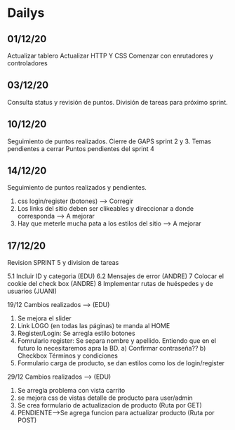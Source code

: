 
<h1>Dailys</h1>

<h2>01/12/20</h2>

Actualizar tablero 
Actualizar HTTP Y CSS
Comenzar con enrutadores y controladores

<h2>03/12/20</h2>

Consulta status y revisión de puntos.
División de tareas para próximo sprint.

<h2>10/12/20</h2>

Seguimiento de puntos realizados.
Cierre de GAPS sprint 2 y 3.
Temas pendientes a cerrar
Puntos pendientes del sprint 4

<h2>14/12/20</h2>

Seguimiento de puntos realizados y pendientes.
1) css login/register (botones) --> Corregir
2) Los links del sitio deben ser clikeables y direccionar a donde corresponda --> A mejorar
3) Hay que meterle mucha pata a los estilos del sitio --> A mejorar


<h2>17/12/20</h2>
Revision SPRINT 5 y division de tareas

5.1 Incluir ID y categoria (EDU)
6.2 Mensajes de error (ANDRE)
7 Colocar el cookie del check box (ANDRE)
8 Implementar rutas de huéspedes y de usuarios  (JUANI)

19/12 Cambios realizados --> (EDU)
1) Se mejora el slider
2) Link LOGO (en todas las páginas) te manda al HOME
3) Register/Login: Se arregla estilo botones
4) Fomrulario register: Se separa nombre y apellido. Entiendo que en el futuro lo necesitaremos apra la BD.
    a) Confirmar contraseña??
    b) Checkbox Términos y condiciones
6) Formulario carga de producto, se dan estilos como los de login/register

29/12 Cambios realizados --> (EDU)
1) Se arregla problema con vista carrito
2) se mejora css de vistas detalle de producto para user/admin
3) Se crea formulario de actualizacion de producto (Ruta por GET)
4) PENDIENTE-->Se agrega funcion para actualizar producto (Ruta por POST)

